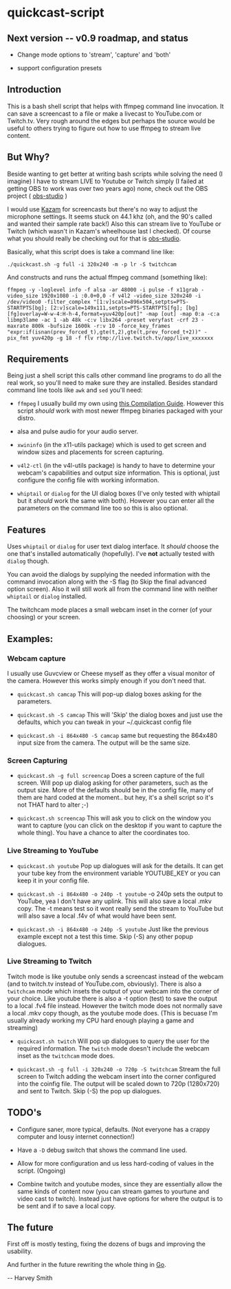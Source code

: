 # quickcast-script

## Next version -- v0.9 roadmap, and status

- Change mode options to 'stream', 'capture' and 'both'

- support configuration presets

## Introduction

This is a bash shell script that helps with ffmpeg command line
invocation. It can save a screencast to a file or make a livecast to
YouTube.com or Twitch.tv. Very rough around the edges but perhaps the
source would be useful to others trying to figure out how to use
ffmpeg to stream live content.


## But Why?

Beside wanting to get better at writing bash scripts while solving the
need (I imagine) I have to stream LIVE to Youtube or Twitch simply (I
failed at getting OBS to work was over two years ago) none, check out
the OBS project ( [obs-studio](https://github.com/jp9000/obs-studio) )

I would use [Kazam](http://launchpad.net/kazam) for screencasts but
there's no way to adjust the microphone settings. It seems stuck on
44.1 khz (oh, and the 90's called and wanted their sample rate back!)
Also this can stream live to YouTube or Twitch (which wasn't in
Kazam's wheelhouse last I checked). Of course what you should really
be checking out for that is
[obs-studio](https://github.com/jp9000/obs-studio).

Basically, what this script does is take a command line like:

`./quickcast.sh -g full -i 320x240 -m -p lr -S twitchcam`

And constructs and runs the actual ffmpeg command (something like):

`ffmpeg -y -loglevel info -f alsa -ar 48000 -i pulse -f x11grab -video_size 1920x1080 -i :0.0+0,0 -f v4l2 -video_size 320x240 -i /dev/video0 -filter_complex "[1:v]scale=896x504,setpts=PTS-STARTPTS[bg]; [2:v]scale=149x111,setpts=PTS-STARTPTS[fg]; [bg][fg]overlay=W-w-4:H-h-4,format=yuv420p[out]" -map [out] -map 0:a -c:a libmp3lame -ac 1 -ab 48k -c:v libx264 -preset veryfast -crf 23 -maxrate 800k -bufsize 1600k -r:v 10 -force_key_frames "expr:if(isnan(prev_forced_t),gte(t,2),gte(t,prev_forced_t+2))" -pix_fmt yuv420p -g 18 -f flv rtmp://live.twitch.tv/app/live_xxxxxxx`

## Requirements

Being just a shell script this calls other command line programs to do
all the real work, so you'll need to make sure they are
installed. Besides standard command line tools like `awk` and `sed`
you'll need:

- `ffmpeg` I usually build my own using
  [this Compilation Guide](https://trac.ffmpeg.org/wiki/CompilationGuide/Ubuntu).
  However this script _should_ work with most newer ffmpeg binaries
  packaged with your distro.

- alsa and pulse audio for your audio server.

- `xwininfo` (in the x11-utils package) which is used to get screen
  and window sizes and placements for screen capturing.

- `v4l2-ctl` (in the v4l-utils package) is handy to have to
  determine your webcam's capabilities and output size information.
  This is optional, just configure the config file with working
  information.
  
- `whiptail` or `dialog` for the UI dialog boxes (I've only tested
  with whiptail but it _should_ work the same with both). However
  you can enter all the parameters on the command line too so this
  is also optional.


## Features

Uses `whiptail` or `dialog` for user text dialog interface. It
_should_ choose the one that's installed automatically
(hopefully). I've **not** actually tested with `dialog` though.

You can avoid the dialogs by supplying the needed information with the
command invocation along with the -S flag (to Skip the final advanced
option screen). Also it will still work all from the command line with
neither `whiptail` or `dialog` installed.

The twitchcam mode places a small webcam inset in the corner (of your
choosing) or your screen.

## Examples:

### Webcam capture

I usually use Guvcview or Cheese myself as they offer a visual
monitor of the camera. However this works simply enough if you don't
need that.

- `quickcast.sh camcap` This will pop-up dialog boxes asking for the
  parameters.

- `quickcast.sh -S camcap` This will 'Skip' the dialog boxes and just
  use the defaults, which you can tweak in your ~/.quickcast config
  file

- `quickcast.sh -i 864x480 -S camcap` same but requesting the 864x480
  input size from the camera. The output will be the same size.

### Screen Capturing

- `quickcast.sh -g full screencap` Does a screen capture of the full
  screen. Will pop up dialog asking for other parameters, such as the
  output size. More of the defaults should be in the config file, many
  of them are hard coded at the moment.. but hey, it's a shell script
  so it's not THAT hard to alter ;-)

- `quickcast.sh screencap` This will ask you to click on the window
  you want to capture (you can click on the desktop if you want to
  capture the whole thing). You have a chance to alter the coordinates
  too.

### Live Streaming to YouTube

- `quickcast.sh youtube` Pop up dialogues will ask for the details. It
  can get your tube key from the environment variable YOUTUBE_KEY or
  you can keep it in your config file.

- `quickcast.sh -i 864x480 -o 240p -t youtube` -o 240p sets the output
  to YouTube, yea I don't have any uplink. This will also save a local
  .mkv copy. The -t means test so it wont really send the stream to
  YouTube but will also save a local .f4v of what would have been
  sent.

- `quickcast.sh -i 864x480 -o 240p -S youtube` Just like the previous
  example except not a test this time. Skip (-S) any other popup
  dialogues.

### Live Streaming to Twitch

  Twitch mode is like youtube only sends a screencast instead of the
  webcam (and to twitch.tv instead of YouTube.com, obviously).  There
  is also a `twitchcam` mode which insets the output of your webcam
  into the corner of your choice. Like youtube there is also a -t
  option (test) to save the output to a local .fv4 file
  instead. However the twitch mode does not normally save a local .mkv
  copy though, as the youtube mode does. (This is becuase I'm usually
  already working my CPU hard enough playing a game and streaming)

- `quickcast.sh twitch` Will pop up dialogues to query the user for the
  required information. The `twitch` mode doesn't include the webcam
  inset as the `twitchcam` mode does.

- `quickcast.sh -g full -i 320x240 -o 720p -S twitchcam` Stream the
  full screen to Twitch adding the webcam insert into the corner
  configured into the coinfig file. The output will be scaled down to
  720p (1280x720) and sent to Twitch. Skip (-S) the pop up dialogues.

## TODO's

- Configure saner, more typical, defaults. (Not everyone has a crappy
  computer and lousy internet connection!)

- Have a `-D` debug switch that shows the command line used.

- Allow for more configuration and us less hard-coding of values in the
  script. (Ongoing)

- Combine twitch and youtube modes, since they are essentially allow
  the same kinds of content now (you can stream games to yourtune and
  video cast to twitch). Instead just have options for where the
  output is to be sent and if to save a local copy.


## The future

First off is mostly testing, fixing the dozens of bugs and improving
the usability.

And further in the future rewriting the whole thing in
[Go](https://golang.org/).

-- Harvey Smith
